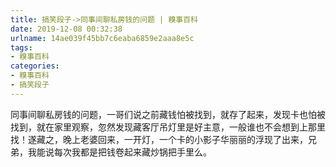```yaml
---
title: 搞笑段子->同事间聊私房钱的问题 | 糗事百科
date: 2019-12-08 00:32:38
urlname: 14ae039f45bb7c6eaba6859e2aaa8e5c
tags: 
- 糗事百科
categories:
- 糗事百科
- 搞笑段子
---
```

同事间聊私房钱的问题，一哥们说之前藏钱怕被找到，就存了起来，发现卡也怕被找到，就在家里观察，忽然发现藏客厅吊灯里是好主意，一般谁也不会想到上那里找！遂藏之，晚上老婆回来，一开灯，一个卡的小影子华丽丽的浮现了出来，兄弟，我能说每次我都是把钱卷起来藏炒锅把手里么。


